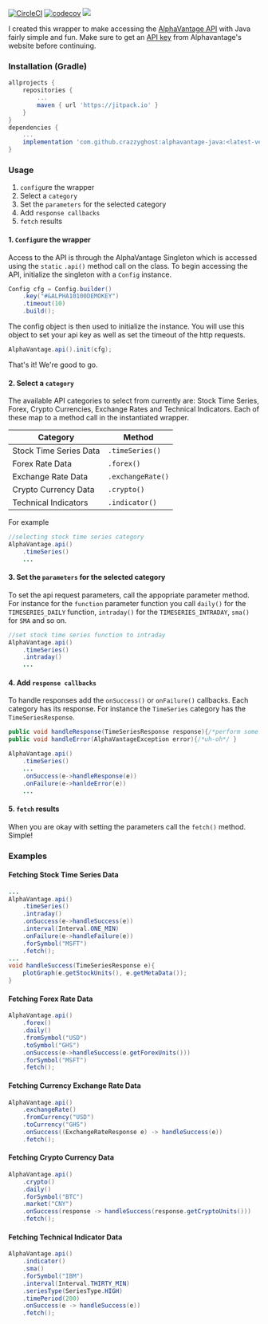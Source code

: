 [![CircleCI](https://circleci.com/gh/crazzyghost/alphavantage-java/tree/master.svg?style=shield)](https://circleci.com/gh/crazzyghost/alphavantage-java/tree/master)
[![codecov](https://codecov.io/gh/crazzyghost/alphavantage-java/branch/master/graph/badge.svg)](https://codecov.io/gh/crazzyghost/alphavantage-java)
[![](https://jitpack.io/v/crazzyghost/alphavantage-java.svg)](https://jitpack.io/#crazzyghost/alphavantage-java)


I created this wrapper to make accessing the [AlphaVantage API](https://www.alphavantage.co/) with Java fairly simple and fun. Make sure to get an [API key](https://www.alphavantage.co/support/#api-key) from Alphavantage's website before continuing. 

### Installation (Gradle)
```gradle
allprojects {
    repositories {
        ...
        maven { url 'https://jitpack.io' }
    }
}
dependencies {
    ...
    implementation 'com.github.crazzyghost:alphavantage-java:<latest-version>'
}
```

### Usage
1. `config`ure the wrapper
2. Select a `category`
3. Set the `parameters` for the selected category
4. Add `response callbacks`
5. `fetch` results

#### 1. `Config`ure the wrapper
Access to the API is through the AlphaVantage Singleton which is accessed using the `static` `.api()` method call on the class. To begin accessing the API, initialize the singleton with a `Config` instance.

```java
Config cfg = Config.builder()
    .key("#&ALPHA10100DEMOKEY")
    .timeout(10)
    .build();
```
The config object is then used to initialize the instance. You will use this object to set your api key as well as set the timeout of the http requests.

```java
AlphaVantage.api().init(cfg);
```
That's it! We're good to go.

#### 2. Select a `category`
The available API categories to select from currently are: Stock Time Series, Forex, Crypto Currencies, Exchange Rates and Technical Indicators. Each of these map to a method call in the instantiated wrapper.

| Category                  |   Method              | 
| -------------             | ------------------    | 
| Stock Time Series Data    | `.timeSeries()`       | 
| Forex Rate Data           | `.forex()`            | 
| Exchange Rate Data        | `.exchangeRate()`     | 
| Crypto Currency Data      | `.crypto()`           | 
| Technical Indicators      | `.indicator()`        |

For example
```java
//selecting stock time series category
AlphaVantage.api()
    .timeSeries() 
    ...
```

#### 3. Set the `parameters` for the selected category

To set the api request parameters, call the appopriate parameter method. For instance for the `function` parameter
function you call `daily()` for the `TIMESERIES_DAILY` function, `intraday()` for the `TIMESERIES_INTRADAY`, `sma()` for `SMA` and so on.

```java
//set stock time series function to intraday
AlphaVantage.api()
    .timeSeries()
    .intraday()
    ...
```

#### 4. Add `response callbacks`

To handle responses add the `onSuccess()` or `onFailure()` callbacks.  Each category has its response. For instance the `TimeSeries` category has the `TimeSeriesResponse`.

```java
public void handleResponse(TimeSeriesResponse response){/*perform some magic with response*/ }
public void handleError(AlphaVantageException error){/*uh-oh*/ }

AlphaVantage.api()
    .timeSeries()
    ...
    .onSuccess(e->handleResponse(e))
    .onFailure(e->hanldeError(e))
    ...
```

#### 5.  `fetch` results
When you are okay with setting the parameters call the `fetch()` method. Simple!

### Examples
#### Fetching Stock Time Series Data
```java
...
AlphaVantage.api()
    .timeSeries()
    .intraday()
    .onSuccess(e->handleSuccess(e))
    .interval(Interval.ONE_MIN)
    .onFailure(e->handleFailure(e))
    .forSymbol("MSFT")
    .fetch();
...
void handleSuccess(TimeSeriesResponse e){
    plotGraph(e.getStockUnits(), e.getMetaData());
}

```

#### Fetching Forex Rate Data
```java
AlphaVantage.api()
    .forex()
    .daily()
    .fromSymbol("USD")
    .toSymbol("GHS")
    .onSuccess(e->handleSuccess(e.getForexUnits()))
    .forSymbol("MSFT")
    .fetch();
```

#### Fetching Currency Exchange Rate Data
```java
AlphaVantage.api()
    .exchangeRate()
    .fromCurrency("USD")
    .toCurrency("GHS")
    .onSuccess((ExchangeRateResponse e) -> handleSuccess(e))
    .fetch();
```

#### Fetching Crypto Currency Data
```java
AlphaVantage.api()
    .crypto()
    .daily()
    .forSymbol("BTC")
    .market("CNY")
    .onSuccess(response -> handleSuccess(response.getCryptoUnits()))
    .fetch();
```
#### Fetching Technical Indicator Data
```java
AlphaVantage.api()
    .indicator()
    .sma()
    .forSymbol("IBM")
    .interval(Interval.THIRTY_MIN)
    .seriesType(SeriesType.HIGH)
    .timePeriod(200)
    .onSuccess(e -> handleSuccess(e))
    .fetch();
```
